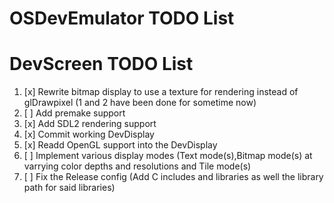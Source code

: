 # OSDevEmulator TODO List

# DevScreen TODO List
  1. [x]  Rewrite bitmap display to use a texture for rendering instead of glDrawpixel (1 and 2 have been done for sometime now)
  2. [ ]  Add premake support
  3. [x]  Add SDL2 rendering support 
  4. [x]  Commit working DevDisplay
  5. [x]  Readd OpenGL support into the DevDisplay
  6. [ ]  Implement various display modes (Text mode(s),Bitmap mode(s) at varrying color depths and resolutions and Tile mode(s)
  6. [ ]  Fix the Release config (Add C includes and libraries as well the library path for said libraries)
